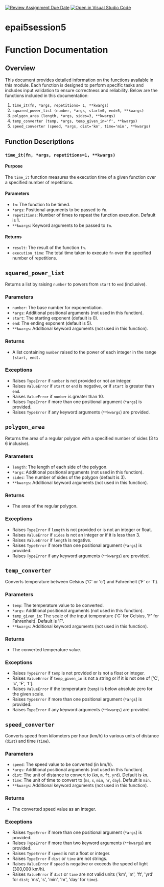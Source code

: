 [![Review Assignment Due Date](https://classroom.github.com/assets/deadline-readme-button-22041afd0340ce965d47ae6ef1cefeee28c7c493a6346c4f15d667ab976d596c.svg)](https://classroom.github.com/a/z8haBqsC)
[![Open in Visual Studio Code](https://classroom.github.com/assets/open-in-vscode-2e0aaae1b6195c2367325f4f02e2d04e9abb55f0b24a779b69b11b9e10269abc.svg)](https://classroom.github.com/online_ide?assignment_repo_id=15331559&assignment_repo_type=AssignmentRepo)
# epai5session5

# Function Documentation

## Overview
This document provides detailed information on the functions available in this module. Each function is designed to perform specific tasks and includes input validation to ensure correctness and reliability. Below are the functions included in this documentation:

1. `time_it(fn, *args, repetitions= 1, **kwargs)`
2. `squared_power_list (number, *args, start=0, end=5, **kwargs)`
3. `polygon_area (length, *args, sides=3, **kwargs)`
4. `temp_converter (temp, *args, temp_given_in='f', **kwargs)`
5. `speed_converter (speed, *args, dist='km', time='min', **kwargs)`

## Function Descriptions

### `time_it(fn, *args, repetitions=1, **kwargs)`

#### Purpose
The `time_it` function measures the execution time of a given function over a specified number of repetitions.

#### Parameters
- `fn`: The function to be timed.
- `*args`: Positional arguments to be passed to `fn`.
- `repetitions`: Number of times to repeat the function execution. Default is 1.
- `**kwargs`: Keyword arguments to be passed to `fn`.

#### Returns
- `result`: The result of the function `fn`.
- `execution_time`: The total time taken to execute `fn` over the specified number of repetitions.

## `squared_power_list`

Returns a list by raising `number` to powers from `start` to `end` (inclusive).

### Parameters
- `number`: The base number for exponentiation.
- `*args`: Additional positional arguments (not used in this function).
- `start`: The starting exponent (default is 0).
- `end`: The ending exponent (default is 5).
- `**kwargs`: Additional keyword arguments (not used in this function).

### Returns
- A list containing `number` raised to the power of each integer in the range `[start, end)`.

### Exceptions
- Raises `TypeError` if `number` is not provided or not an integer.
- Raises `ValueError` if `start` or `end` is negative, or if `start` is greater than `end`.
- Raises `ValueError` if `number` is greater than 10.
- Raises `TypeError` if more than one positional argument (`*args`) is provided.
- Raises `TypeError` if any keyword arguments (`**kwargs`) are provided.

## `polygon_area`

Returns the area of a regular polygon with a specified number of sides (3 to 6 inclusive).

### Parameters
- `length`: The length of each side of the polygon.
- `*args`: Additional positional arguments (not used in this function).
- `sides`: The number of sides of the polygon (default is 3).
- `**kwargs`: Additional keyword arguments (not used in this function).

### Returns
- The area of the regular polygon.

### Exceptions
- Raises `TypeError` if `length` is not provided or is not an integer or float.
- Raises `ValueError` if `sides` is not an integer or if it is less than 3.
- Raises `ValueError` if `length` is negative.
- Raises `TypeError` if more than one positional argument (`*args`) is provided.
- Raises `TypeError` if any keyword arguments (`**kwargs`) are provided.

## `temp_converter`

Converts temperature between Celsius ('C' or 'c') and Fahrenheit ('F' or 'f').

### Parameters
- `temp`: The temperature value to be converted.
- `*args`: Additional positional arguments (not used in this function).
- `temp_given_in`: The scale of the input temperature ('C' for Celsius, 'F' for Fahrenheit). Default is 'F'.
- `**kwargs`: Additional keyword arguments (not used in this function).

### Returns
- The converted temperature value.

### Exceptions
- Raises `TypeError` if `temp` is not provided or is not a float or integer.
- Raises `ValueError` if `temp_given_in` is not a string or if it is not one of ['C', 'c', 'F', 'f'].
- Raises `ValueError` if the temperature (`temp`) is below absolute zero for the given scale.
- Raises `TypeError` if more than one positional argument (`*args`) is provided.
- Raises `TypeError` if any keyword arguments (`**kwargs`) are provided.

## `speed_converter`

Converts speed from kilometers per hour (km/h) to various units of distance (`dist`) and time (`time`).

### Parameters
- `speed`: The speed value to be converted (in km/h).
- `*args`: Additional positional arguments (not used in this function).
- `dist`: The unit of distance to convert to (`km`, `m`, `ft`, `yrd`). Default is `km`.
- `time`: The unit of time to convert to (`ms`, `s`, `min`, `hr`, `day`). Default is `min`.
- `**kwargs`: Additional keyword arguments (not used in this function).

### Returns
- The converted speed value as an integer.

### Exceptions
- Raises `TypeError` if more than one positional argument (`*args`) is provided.
- Raises `TypeError` if more than two keyword arguments (`**kwargs`) are provided.
- Raises `TypeError` if `speed` is not a float or integer.
- Raises `TypeError` if `dist` or `time` are not strings.
- Raises `ValueError` if `speed` is negative or exceeds the speed of light (300,000 km/h).
- Raises `ValueError` if `dist` or `time` are not valid units ('km', 'm', 'ft', 'yrd' for `dist`; 'ms', 's', 'min', 'hr', 'day' for `time`).
